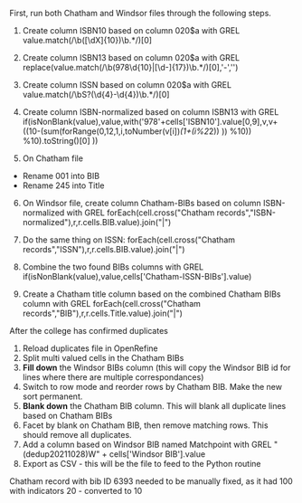 
First, run both Chatham and Windsor files through the following steps.

1. Create column ISBN10 based on column 020$a with GREL
value.match(/\b([\dX]{10})\b.*/)[0]

2. Create column ISBN13 based on column 020$a with GREL
replace(value.match(/\b(978\d{10}|[\d-]{17})\b.*/)[0],'-','')

3. Create column ISSN based on column 020$a with GREL
value.match(/\bS?(\d{4}-\d{4})\b.*/)[0]

4. Create column ISBN-normalized based on column ISBN13 with GREL
if(isNonBlank(value),value,with('978'+cells['ISBN10'].value[0,9],v,v+((10-(sum(forRange(0,12,1,i,toNumber(v[i])*(1+(i%2*2)) )) %10)) %10).toString()[0] ))

5. On Chatham file
* Rename 001 into BIB
* Rename 245 into Title

6. On Windsor file, create column Chatham-BIBs based on column ISBN-normalized with GREL
forEach(cell.cross("Chatham records","ISBN-normalized"),r,r.cells.BIB.value).join("|")

7. Do the same thing on ISSN:
forEach(cell.cross("Chatham records","ISSN"),r,r.cells.BIB.value).join("|")

8. Combine the two found BIBs columns with GREL
if(isNonBlank(value),value,cells['Chatham-ISSN-BIBs'].value)

9. Create a Chatham title column based on the combined Chatham BIBs column with GREL
forEach(cell.cross("Chatham records","BIB"),r,r.cells.Title.value).join("|")

After the college has confirmed duplicates

1. Reload duplicates file in OpenRefine
2. Split multi valued cells in the Chatham BIBs
3. **Fill down** the Windsor BIBs column (this will copy the Windsor BIB id for lines where there are multiple correspondances)
4. Switch to row mode and reorder rows by Chatham BIB. Make the new sort permanent.
5. **Blank down** the Chatham BIB column. This will blank all duplicate lines based on Chatham BIBs
6. Facet by blank on Chatham BIB, then remove matching rows. This should remove all duplicates.
7. Add a column based on Windsor BIB named Matchpoint with GREL "(dedup20211028)W" + cells['Windsor BIB'].value
8. Export as CSV - this will be the file to feed to the Python routine



Chatham record with bib ID 6393 needed to be manually fixed, as it had 100 with indicators 20 - converted to 10